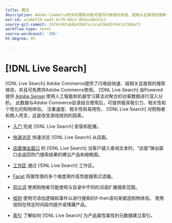 ```yaml
---
title: 概述
description: Adobe Commerce的实时搜索功能可提供闪电般的快速、超相关且直观的搜索体验。
exl-id: aca0ef19-ead1-4c79-90c3-db5ec48cb3c1
source-git-commit: 19f0c987ab6b43b6fac1cad266b5fd47a7168e73
workflow-type: tm+mt
source-wordcount: '205'
ht-degree: 0%

---
```


# [!DNL Live Search]

[!DNL Live Search] Adobe Commerce提供了闪电般快速、超相关且直观的搜索体验，并且可免费供Adobe Commerce使用。 [!DNL Live Search] 由Powered提供 [Adobe Sensei](https://www.adobe.com/sensei.html) 使用人工智能和机器学习算法对聚合的访客数据进行深入分析。 此数据与Adobe Commerce目录结合使用后，可提供极具吸引力、相关性和个性化的购物体验。 注重速度、相关性和易用性， [!DNL Live Search] 对购物者和商人而言，这是改变游戏规则的因素。

- [入门](install.md)
完成 [!DNL Live Search] 安装和配置。

- [快速浏览](quick-tour.md)
快速浏览 [!DNL Live Search] 从店面。

- [店面弹出窗口](storefront-popover.md)
的 [!DNL Live Search] 当客户键入查询文本时，“店面”弹出窗口会返回热门搜索结果的建议产品和缩略图。

- [工作区](workspace.md)
通过 [!DNL Live Search] 工作区。

- [Facet](facets.md)
将属性值的多个维度用作高性能搜索过滤器。

- [同义词](synonyms.md)
使用购物者可能使用与目录中不同的词语扩展搜索范围。

- [规则](rules.md)
使用可添加逻辑和事件以进行搜索的if-then语句来塑造购物体验。 使用规则在特定时间段内提升或埋藏产品。

- [索引](indexing.md)
了解如何 [!DNL Live Search] 为产品属性属性的元数据建立索引。
